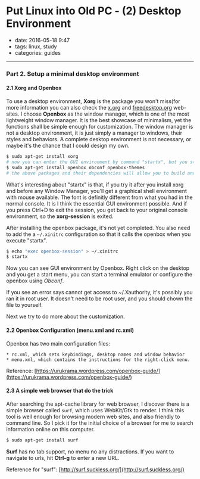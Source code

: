 # Put Linux into Old PC - (2) Desktop Environment

- date: 2016-05-18 9:47
- tags: linux, study
- categories: guides 
-----------------------------

### Part 2. Setup a minimal desktop environment

#### 2.1 Xorg and Openbox

To use a desktop environment, **Xorg** is the package you won't miss(for more information you can also check the [x.org](htts://www.x.org/) and [freedesktop.org](https://www.freedesktop.org/) web-sites. I choose **Openbox** as the window manager, which is one of the most lightweight window manager. It is the best showcase of minimalism, yet the functions shall be simple enough for customization. The window manager is not a desktop environment, it is just simply a manager to windows, their styles and behaviors. A complete desktop environment is not necessary, or maybe it's the chance that I could design my own.

```bash
$ sudo apt-get install xorg
# now you can enter the GUI environment by command "startx", but you still need a window manager to do further things
$ sudo apt-get install openbox obconf openbox-themes
# the above packages and their dependencies will allow you to build and configure an Openbox system, along with choices of themes.
```
What's interesting about "startx" is that, if you try it after you install xorg and before any Window Manager, you'll get a graphical shell environment with mouse available. The font is definitly different from what you had in the normal console. It is I think the essential GUI environment possible. And if you press Ctrl+D to exit the session, you get back to your original console environment, so the **xorg-session** is exited.

After installing the openbox package, it's not yet completed. You also need to add the a ```~/.xinitrc``` configuration so that it calls the openbox when you execute "startx".

```bash
$ echo "exec openbox-session" > ~/.xinitrc
$ startx
```

Now you can see GUI environment by Openbox. Right click on the desktop and you get a start menu, you can start a terminal emulator or configure the openbox using *Obconf*.

If you see an error says cannot get access to ~/.Xauthority, it's possibly you ran it in root user. It doesn't need to be root user, and you should chown the file to yourself.

Next we try to do more about the customization.

#### 2.2 Openbox Configuration (menu.xml and rc.xml)

Openbox has two main configuration files:

	* rc.xml, which sets keybindings, desktop names and window behavior
	* menu.xml, which contains the instructions for the right-click menu.


Reference: [https://urukrama.wordpress.com/openbox-guide/](https://urukrama.wordpress.com/openbox-guide/)


#### 2.3 A simple web browser that do the trick

After searching the apt-cache library for web browser, I discover there is a simple browser called ```surf```, which uses WebKit/Gtk to render. I think this tool is well enough for browsing modern web sites, and also friendly to command line. So I pick it for the initial choice of a browser for me to search information online on this computer.

```bash
$ sudo apt-get install surf
```
**Surf** has no tab support, no menu no any distractions. If you want to navigate to urls, hit **Ctrl-g** to enter a new URL.

Reference for "surf": [http://surf.suckless.org/](http://surf.suckless.org/)


